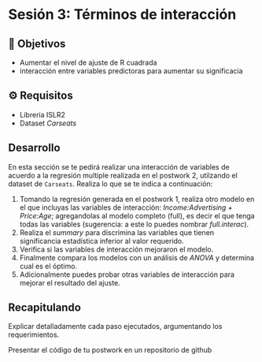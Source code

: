 # Sesión 3: Términos de interacción  

## :dart: Objetivos

- Aumentar el nivel de ajuste de R cuadrada
- interacción entre variables predictoras para aumentar su significacia  


## ⚙ Requisitos

+ Libreria ISLR2
+ Dataset _Carseats_

## Desarrollo

En esta sección se te pedirá realizar una interacción de variables de acuerdo a la regresión multiple realizada en el postwork 2, utilzando el dataset de `Carseats`. Realiza lo que se te indica a continuación:

1. Tomando la regresión generada en el postwork 1, realiza otro modelo en el que incluyas las variables de interacción: _Income:Advertising + Price:Age_; agregandolas al modelo completo (full), es decir el que tenga todas las variables (sugerencia: a este lo puedes nombrar _full.interac_).
2. Realiza el _summary_ para discrimina las variables que tienen significancia estadística inferior al valor requerido.
3.  Verifica si las variables de interacción mejoraron el modelo.
4.  Finalmente compara los modelos con un análisis de _ANOVA_ y determina cual es el óptimo.
5.  Adicionalmente puedes probar otras variables de interacción para mejorar el resultado del ajuste. 

## Recapitulando

Explicar detalladamente cada paso ejecutados, argumentando los requerimientos.

Presentar el código de tu postwork en un repositorio de github

